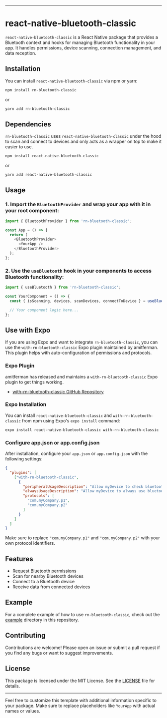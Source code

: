 
---

# react-native-bluetooth-classic

`react-native-bluetooth-classic` is a React Native package that provides a Bluetooth context and hooks for managing Bluetooth functionality in your app. It handles permissions, device scanning, connection management, and data reception.

## Installation

You can install `react-native-bluetooth-classic` via npm or yarn:

```bash
npm install rn-bluetooth-classic
```

or

```bash
yarn add rn-bluetooth-classic
```

## Dependencies

`rn-bluetooth-classic` uses `react-native-bluetooth-classic` under the hood to scan and connect to devices and only acts as a wrapper on top to make it easier to use.

```bash
npm install react-native-bluetooth-classic
```
or 

```bash
yarn add react-native-bluetooth-classic
```

## Usage

### 1. Import the `BluetoothProvider` and wrap your app with it in your root component:

```javascript
import { BluetoothProvider } from 'rn-bluetooth-classic';

const App = () => {
  return (
    <BluetoothProvider>
      <YourApp />
    </BluetoothProvider>
  );
};
```

### 2. Use the `useBluetooth` hook in your components to access Bluetooth functionality:

```javascript
import { useBluetooth } from 'rn-bluetooth-classic';

const YourComponent = () => {
  const { isScanning, devices, scanDevices, connectToDevice } = useBluetooth();

  // Your component logic here...
};
```

## Use with Expo

If you are using Expo and want to integrate `rn-bluetooth-classic`, you can use the `with-rn-bluetooth-classic` Expo plugin maintained by amitferman. This plugin helps with auto-configuration of permissions and protocols.

### Expo Plugin

amitferman has released and maintains a `with-rn-bluetooth-classic` Expo plugin to get things working.

- [with-rn-bluetooth-classic GitHub Repository](https://github.com/amitferman/with-rn-bluetooth-classic)

### Expo Installation

You can install `react-native-bluetooth-classic` and `with-rn-bluetooth-classic` from npm using Expo's `expo install` command:

```bash
expo install react-native-bluetooth-classic with-rn-bluetooth-classic
```

### Configure app.json or app.config.json

After installation, configure your `app.json` or `app.config.json` with the following settings:

```json
{
  "plugins": [
    ["with-rn-bluetooth-classic",
      {
        "peripheralUsageDescription": "Allow myDevice to check bluetooth peripheral info",
        "alwaysUsageDescription": "Allow myDevice to always use bluetooth info",
        "protocols": [
          "com.myCompany.p1",
          "com.myCompany.p2"
        ]
      }
    ]
  ]
}
```

Make sure to replace `"com.myCompany.p1"` and `"com.myCompany.p2"` with your own protocol identifiers.

## Features

- Request Bluetooth permissions
- Scan for nearby Bluetooth devices
- Connect to a Bluetooth device
- Receive data from connected devices

## Example

For a complete example of how to use `rn-bluetooth-classic`, check out the [example](example) directory in this repository.

## Contributing

Contributions are welcome! Please open an issue or submit a pull request if you find any bugs or want to suggest improvements.

## License

This package is licensed under the MIT License. See the [LICENSE](LICENSE) file for details.

---

Feel free to customize this template with additional information specific to your package. Make sure to replace placeholders like `YourApp` with actual names or values.
